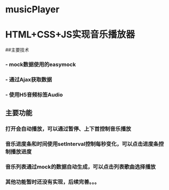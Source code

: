 # musicPlayer
# HTML+CSS+JS实现音乐播放器
##主要技术
### - mock数据使用的easymock
### - 通过Ajax获取数据
### - 使用H5音频标签Audio
## 主要功能
### 打开会自动播放，可以通过暂停、上下首控制音乐播放
### 音乐进度条和时间使用setInterval控制每秒变化，可以点击进度条控制播放进度
### 音乐列表通过mock的数据自动生成，可以点击列表歌曲选择播放
### 其他功能暂时还没有实现，后续完善。。。
